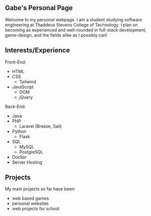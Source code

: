 ## Gabe's Personal Page
Welcome to my personal webpage. 
I am a student studying software engineering at Thaddeus Stevens College of Technology.
I plan on becoming as experienced and well-rounded in full-stack development, game-design, and the fields alike as I possibly can!

## Interests/Experience
Front-End:
- HTML
- CSS
    - Tailwind
- JavaScript
    - DOM
    - jQuery

Back-End:
- Java
- PHP
    - Laravel (Breeze, Sail)
- Python
    - Flask
- SQL
    - MySQL
    - PostgreSQL
- Docker
- Server Hosting

## Projects
My main projects so far have been:
- web based games
- personal websites
- web projects for school
